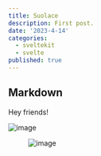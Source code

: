 ```yaml
---
title: Suolace   
description: First post.
date: '2023-4-14'
categories:
  - sveltekit
  - svelte
published: true
---
```




## Markdown

<script>
  import Container from '$lib/components/ui/Container/index.svelte';


</script>


<Container width="sm">

Hey friends! 


![image](/media/tree.jpg)


</Container>


<figure>

![image](/media/page.png)

</figure>